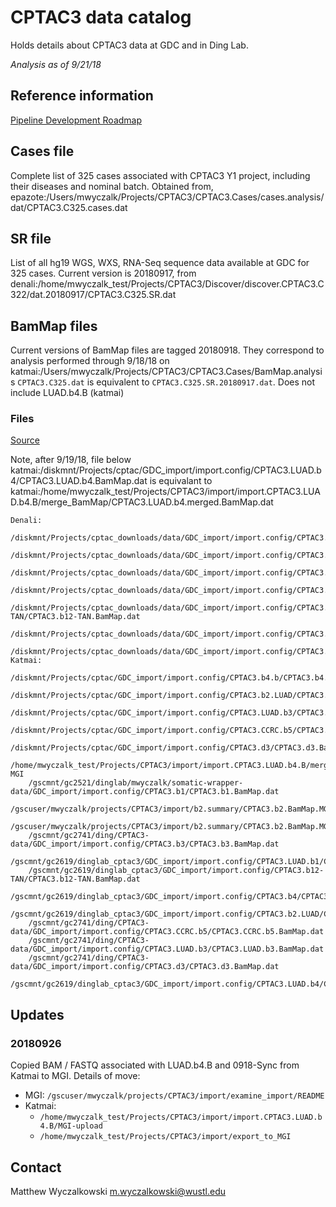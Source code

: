 # CPTAC3 data catalog

Holds details about CPTAC3 data at GDC and in Ding Lab.

*Analysis as of 9/21/18*

## Reference information

[Pipeline Development Roadmap](https://docs.google.com/spreadsheets/d/1Q0GdJpyqJAJBAwk7VkI0Jbqtyldnm4qRjwLjxgLLxRE/edit?usp=drive_web&ouid=101417742046588217932)

## Cases file

Complete list of 325 cases associated with CPTAC3 Y1 project, including their diseases and nominal batch.
Obtained from,
epazote:/Users/mwyczalk/Projects/CPTAC3/CPTAC3.Cases/cases.analysis/dat/CPTAC3.C325.cases.dat

## SR file

List of all hg19 WGS, WXS, RNA-Seq sequence data available at GDC for 325 cases.  Current version 
is 20180917, from
denali:/home/mwyczalk_test/Projects/CPTAC3/Discover/discover.CPTAC3.C322/dat.20180917/CPTAC3.C325.SR.dat

## BamMap files

Current versions of BamMap files are tagged 20180918.  They correspond to analysis performed through
9/18/18 on katmai:/Users/mwyczalk/Projects/CPTAC3/CPTAC3.Cases/BamMap.analysis
`CPTAC3.C325.dat` is equivalent to `CPTAC3.C325.SR.20180917.dat`.  Does not include LUAD.b4.B (katmai)

### Files
[Source](https://docs.google.com/spreadsheets/d/1Q0GdJpyqJAJBAwk7VkI0Jbqtyldnm4qRjwLjxgLLxRE/edit#gid=1679748692)

Note, after 9/19/18, file below
    katmai:/diskmnt/Projects/cptac/GDC_import/import.config/CPTAC3.LUAD.b4/CPTAC3.LUAD.b4.BamMap.dat
is equivalant to
    katmai:/home/mwyczalk_test/Projects/CPTAC3/import/import.CPTAC3.LUAD.b4.B/merge_BamMap/CPTAC3.LUAD.b4.merged.BamMap.dat

```
Denali:
    /diskmnt/Projects/cptac_downloads/data/GDC_import/import.config/CPTAC3.b1/CPTAC3.b1.BamMap.dat
    /diskmnt/Projects/cptac_downloads/data/GDC_import/import.config/CPTAC3.b2/CPTAC3.b2.BamMap.dat
    /diskmnt/Projects/cptac_downloads/data/GDC_import/import.config/CPTAC3.b3/CPTAC3.b3.BamMap.dat
    /diskmnt/Projects/cptac_downloads/data/GDC_import/import.config/CPTAC3.b1.LUAD/CPTAC3.b1.LUAD.BamMap.dat
    /diskmnt/Projects/cptac_downloads/data/GDC_import/import.config/CPTAC3.b12-TAN/CPTAC3.b12-TAN.BamMap.dat
    /diskmnt/Projects/cptac_downloads/data/GDC_import/import.config/CPTAC3.b4/CPTAC3.b4.BamMap.dat
    /diskmnt/Projects/cptac_downloads/data/GDC_import/import.config/CPTAC3.b2.LUAD/CPTAC3.b2.LUAD.BamMap.dat
Katmai:
    /diskmnt/Projects/cptac/GDC_import/import.config/CPTAC3.b4.b/CPTAC3.b4.b.BamMap.dat
    /diskmnt/Projects/cptac/GDC_import/import.config/CPTAC3.b2.LUAD/CPTAC3.b2.LUAD.BamMap.WGS.dat
    /diskmnt/Projects/cptac/GDC_import/import.config/CPTAC3.LUAD.b3/CPTAC3.LUAD.b3.BamMap.dat
    /diskmnt/Projects/cptac/GDC_import/import.config/CPTAC3.CCRC.b5/CPTAC3.CCRC.b5.BamMap.dat
    /diskmnt/Projects/cptac/GDC_import/import.config/CPTAC3.d3/CPTAC3.d3.BamMap.dat
    /home/mwyczalk_test/Projects/CPTAC3/import/import.CPTAC3.LUAD.b4.B/merge_BamMap/CPTAC3.LUAD.b4.merged.BamMap.dat
MGI
    /gscmnt/gc2521/dinglab/mwyczalk/somatic-wrapper-data/GDC_import/import.config/CPTAC3.b1/CPTAC3.b1.BamMap.dat
    /gscuser/mwyczalk/projects/CPTAC3/import/b2.summary/CPTAC3.b2.BamMap.MGI.dat
    /gscuser/mwyczalk/projects/CPTAC3/import/b2.summary/CPTAC3.b2.BamMap.MGI.dat
    /gscmnt/gc2741/ding/CPTAC3-data/GDC_import/import.config/CPTAC3.b3/CPTAC3.b3.BamMap.dat
    /gscmnt/gc2619/dinglab_cptac3/GDC_import/import.config/CPTAC3.LUAD.b1/CPTAC3.LUAD.b1.BamMap.dat
    /gscmnt/gc2619/dinglab_cptac3/GDC_import/import.config/CPTAC3.b12-TAN/CPTAC3.b12-TAN.BamMap.dat
    /gscmnt/gc2619/dinglab_cptac3/GDC_import/import.config/CPTAC3.b4/CPTAC3.b4.BamMap.dat
    /gscmnt/gc2619/dinglab_cptac3/GDC_import/import.config/CPTAC3.b2.LUAD/CPTAC3.b2.LUAD.BamMap.dat
    /gscmnt/gc2741/ding/CPTAC3-data/GDC_import/import.config/CPTAC3.CCRC.b5/CPTAC3.CCRC.b5.BamMap.dat
    /gscmnt/gc2741/ding/CPTAC3-data/GDC_import/import.config/CPTAC3.LUAD.b3/CPTAC3.LUAD.b3.BamMap.dat
    /gscmnt/gc2741/ding/CPTAC3-data/GDC_import/import.config/CPTAC3.d3/CPTAC3.d3.BamMap.dat
    /gscmnt/gc2619/dinglab_cptac3/GDC_import/import.config/CPTAC3.LUAD.b4/CPTAC3.LUAD.b4.BamMap.dat
```

## Updates

### 20180926

Copied BAM / FASTQ associated with LUAD.b4.B and 0918-Sync from Katmai to MGI.  Details of move:

* MGI: `/gscuser/mwyczalk/projects/CPTAC3/import/examine_import/README`
* Katmai:
    * `/home/mwyczalk_test/Projects/CPTAC3/import/import.CPTAC3.LUAD.b4.B/MGI-upload`
    * `/home/mwyczalk_test/Projects/CPTAC3/import/export_to_MGI` 

## Contact

Matthew Wyczalkowski <m.wyczalkowski@wustl.edu>
